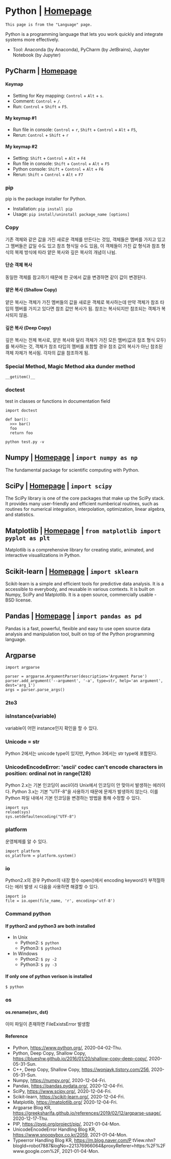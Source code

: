 # Python | [Homepage](https://www.python.org/)
```
This page is from the "Language" page.
```
Python is a programming language that lets you work quickly and integrate systems more effectively.

- Tool: Anaconda (by Anaconda), PyCharm (by JetBrains), Jupyter Notebook (by Jupyter)

## PyCharm | [Homepage](https://www.jetbrains.com/pycharm/)
#### Keymap
- Setting for Key mapping: `Control` + `Alt` + `s`.
- Comment: `Control` + `/`.
- Run: `Control` + `Shift` + `F5`.
#### My keymap #1
- Run file in console: `Control` + `r`, `Shift` + `Control` + `Alt` + `F5`, 
- Rerun: `Control` + `Shift` + `r`
#### My keymap #2
- Setting: `Shift` + `Control` + `Alt` + `F4`
- Run file in console: `Shift` + `Control` + `Alt` + `F5`
- Python console: `Shift` + `Control` + `Alt` + `F6`
- Rerun: `Shift` + `Control` + `Alt` + `F7`

### pip
pip is the package installer for Python.
- Installation: `pip install pip`
- Usage: `pip install/uninstall package_name [options]`

### Copy
기존 객체와 같은 값을 가진 새로운 객체를 만든다는 것임, 객체들은 멤버를 가지고 있고 그 멤버들은 값일 수도 있고 참조 형식일 수도 있음, 이 객체들이 가진 값 형식과 참조 형식의 복제 방식에 따라 얕은 복사와 깊은 복사의 개념이 나뉨.

#### 단순 객체 복사
동일한 객체를 참고하기 때문에 한 곳에서 값을 변경하면 같이 값이 변경된다.

#### 얕은 복사 (Shallow Copy)
얕은 복사는 객체가 가진 멤버들의 값을 새로운 객체로 복사하는데 만약 객체가 참조 타입의 멤버를 가지고 있다면 참조 값만 복사가 됨.
참조는 복사되지만 참조되는 객체가 복사되지 않음.

#### 깊은 복사 (Deep Copy)
깊은 복사는 전체 복사로, 얕은 복사와 달리 객체가 가진 모든 멤버(값과 참조 형식 모두)를 복사하는 것, 객체가 참조 타입의 멤버를 포함할 경우 참조 값의 복사가 아닌 참조된 객체 자체가 복사됨.
각자의 값을 참조하게 됨.

### Special Method, Magic Method aka dunder method
`__getitem()__`

### doctest
test in classes or functions in documentation field
```
import doctest

def bar():
  >>> bar()
  foo
  return foo
```
`python test.py -v`

## Numpy | [Homepage](https://numpy.org/) | `import numpy as np`
The fundamental package for scientific computing with Python.

## SciPy | [Homepage](https://www.scipy.org/) | `import scipy`
The SciPy library is one of the core packages that make up the SciPy stack. It provides many user-friendly and efficient numberical routines, such as routines for numerical integration, interpolation, optimization, linear algebra, and statistics.

## Matplotlib | [Homepage](https://matplotlib.org/) | `from matplotlib import pyplot as plt`
Matplotlib is a comprehensive library for creating static, animated, and interactive visuallizations in Python.

## Scikit-learn | [Homepage](https://scikit-learn.org/) | `import sklearn`
Scikit-learn is a simple and efficient tools for predictive data analysis. It is a accessible to everybody, and reusable in various contexts. It is built on Numpy, SciPy and Matplotlib. It is a open source, commercially usable - BSD license.

## Pandas | [Homepage](https://pandas.pydata.org/) | `import pandas as pd`
Pandas is a fast, powerful, flexible and easy to use open source data analysis and manipulation tool, built on top of the Python programming language.

## Argparse
```
import argparse

parser = argparse.ArgumentParser(description='Argument Parse')
parser.add_argument('--argument', '-a', type=str, help='an argument', dest='arg_1')
args = parser.parse_args()
```

### 2to3

### isInstance(variable)
variable이 어떤 instance인지 확인을 할 수 있다.

### Unicode = str
Python 2에서는 unicode type이 있지만, Python 3에서는 str type에 포함된다.

### UnicodeEncodeError: 'ascii' codec can't encode characters in position: ordinal not in range(128)
Python 2.x는 기본 인코딩이 ascii이라 Unix에서 인코딩이 안 맞아서 발생하는 에러이다. Python 3.x는 기본 "UTF-8"을 사용하기 때문에 문제가 발생하지 않는다. 이를 Python 파일 내에서 기본 인코딩을 변경하는 방법을 통해 수정할 수 있다.
```
import sys
reload(sys)
sys.setdefaultencoding("UTF-8")
```

### platform
운영체제를 알 수 있다.
```
import platform
os_platform = platform.system()
```

### io
Python2.x의 경우 Python의 내장 함수 open()에서 encoding keyword가 부적절하다는 에러 발생 시 다음을 사용하면 해결할 수 있다.
```
import io
file = io.open(file_name, 'r', encoding='utf-8')
```

### Command python
#### If python2 and python3 are both installed
- In Unix
  - Python2: `$ python`
  - Python3: `$ python3`
- In Windows
  - Python2: `$ py -2`
  - Python3: `$ py -3`
#### If only one of python verison is installed
`$ python`

### os
#### os.rename(src, dst)
이미 파일이 존재하면 FileExistsError 발생함

#### Reference
- Python, https://www.python.org/, 2020-04-02-Thu.
- Python, Deep Copy, Shallow Copy, https://blueshw.github.io/2016/01/20/shallow-copy-deep-copy/, 2020-05-31-Sun.
- C++, Deep Copy, Shallow Copy, https://wonjayk.tistory.com/256, 2020-05-31-Sun.
- Numpy, https://numpy.org/, 2020-12-04-Fri.
- Pandas, https://pandas.pydata.org/, 2020-12-04-Fri.
- SciPy, https://www.scipy.org/, 2020-12-04-Fri.
- Scikit-learn, https://scikit-learn.org/, 2020-12-04-Fri.
- Matplotlib, https://matplotlib.org/ 2020-12-04-Fri.
- Argparse Blog KR, https://greeksharifa.github.io/references/2019/02/12/argparse-usage/, 2020-12-17-Thu.
- PIP, https://pypi.org/project/pip/, 2021-01-04-Mon.
- UnicodeEncodeError Handling Blog KR, https://www.snoopybox.co.kr/2059, 2021-01-04-Mon.
- Typeerror Handling Blog KR, https://m.blog.naver.com/P
tView.nhn?blogId=robot7887&logNo=221376966064&proxyReferer=https:%2F%2Fwww.google.com%2F, 2021-01-04-Mon.
